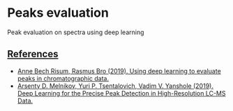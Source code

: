 # Peaks evaluation
Peak evaluation on spectra using deep learning
<h2><u>References</u></h2>
<ul>
    <li>
        <a href="https://www.researchgate.net/publication/333266782_Using_deep_learning_to_evaluate_peaks_in_chromatographic_data">Anne Bech Risum, Rasmus Bro (2019). Using deep learning to evaluate peaks in chromatographic data.</a>
    </li>
    <li>
        <a href="https://pubs.acs.org/doi/10.1021/acs.analchem.9b04811">Arsenty D. Melnikov, Yuri P. Tsentalovich, Vadim V. Yanshole (2019). Deep Learning for the Precise Peak Detection in High-Resolution LC-MS Data.</a>
    </li>
</ul>